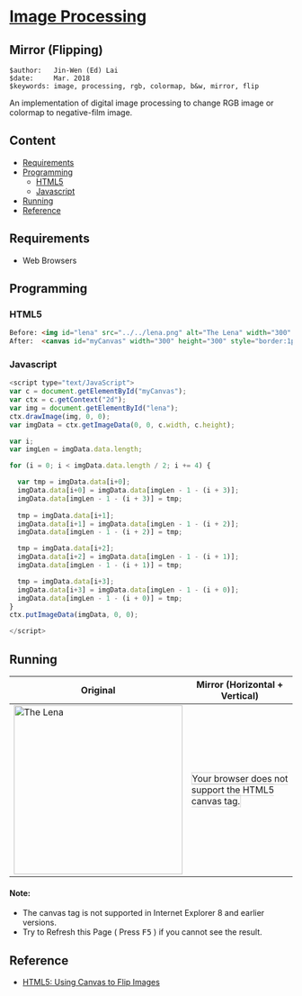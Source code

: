 # [Image Processing](../../)

## Mirror (Flipping)

```
$author:   Jin-Wen (Ed) Lai           
$date:     Mar. 2018
$keywords: image, processing, rgb, colormap, b&w, mirror, flip
```

An implementation of digital image processing to change RGB image or colormap to negative-film image.

## Content

* [Requirements](#requirements)
* [Programming](#programming)
  * [HTML5](#html5)
  * [Javascript](#javascript)
* [Running](#running)
* [Reference](#reference)

## Requirements

- Web Browsers

## Programming

### HTML5

```html
Before: <img id="lena" src="../../lena.png" alt="The Lena" width="300" height="300">
After:  <canvas id="myCanvas" width="300" height="300" style="border:1px solid #d3d3d3;"> </canvas>
```

### Javascript

```javascript
<script type="text/JavaScript">
var c = document.getElementById("myCanvas");
var ctx = c.getContext("2d");
var img = document.getElementById("lena");
ctx.drawImage(img, 0, 0);
var imgData = ctx.getImageData(0, 0, c.width, c.height);

var i;
var imgLen = imgData.data.length;

for (i = 0; i < imgData.data.length / 2; i += 4) {

  var tmp = imgData.data[i+0];
  imgData.data[i+0] = imgData.data[imgLen - 1 - (i + 3)];
  imgData.data[imgLen - 1 - (i + 3)] = tmp;
  
  tmp = imgData.data[i+1];
  imgData.data[i+1] = imgData.data[imgLen - 1 - (i + 2)];
  imgData.data[imgLen - 1 - (i + 2)] = tmp;

  tmp = imgData.data[i+2];
  imgData.data[i+2] = imgData.data[imgLen - 1 - (i + 1)];
  imgData.data[imgLen - 1 - (i + 1)] = tmp;

  tmp = imgData.data[i+3];
  imgData.data[i+3] = imgData.data[imgLen - 1 - (i + 0)];
  imgData.data[imgLen - 1 - (i + 0)] = tmp;
}
ctx.putImageData(imgData, 0, 0);

</script>
```

## Running

| Original                                                                     | Mirror (Horizontal + Vertical) |
|------------------------------------------------------------------------------|-------------------------------------------|
| <img id="lena" width="300" height="300" src="../../lena.png" alt="The Lena"> | <canvas id="myCanvas" width="300" height="300" style="border:1px solid #d3d3d3;"> Your browser does not support the HTML5 canvas tag.</canvas> |

<script type="text/JavaScript">
var c = document.getElementById("myCanvas");
var ctx = c.getContext("2d");
var img = document.getElementById("lena");
ctx.drawImage(img, 0, 0);
var imgData = ctx.getImageData(0, 0, c.width, c.height);

var i;
var imgLen = imgData.data.length;

for (i = 0; i < imgData.data.length / 2; i += 4) {

  var tmp = imgData.data[i+0];
  imgData.data[i+0] = imgData.data[imgLen - 1 - (i + 3)];
  imgData.data[imgLen - 1 - (i + 3)] = tmp;
  
  tmp = imgData.data[i+1];
  imgData.data[i+1] = imgData.data[imgLen - 1 - (i + 2)];
  imgData.data[imgLen - 1 - (i + 2)] = tmp;

  tmp = imgData.data[i+2];
  imgData.data[i+2] = imgData.data[imgLen - 1 - (i + 1)];
  imgData.data[imgLen - 1 - (i + 1)] = tmp;

  tmp = imgData.data[i+3];
  imgData.data[i+3] = imgData.data[imgLen - 1 - (i + 0)];
  imgData.data[imgLen - 1 - (i + 0)] = tmp;
}
ctx.putImageData(imgData, 0, 0);

</script>

#### Note:
- The canvas tag is not supported in Internet Explorer 8 and earlier versions.
- Try to Refresh this Page ( Press <kbd>F5</kbd> ) if you cannot see the result.


## Reference

- [HTML5: Using Canvas to Flip Images](https://permadi.com/2009/04/html5-using-canvas-to-flip-images/)